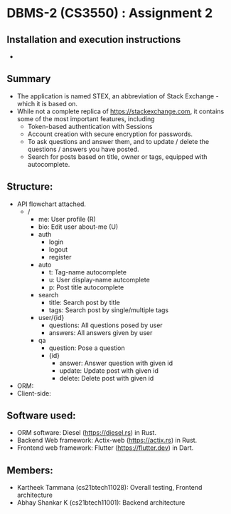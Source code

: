 # DBMS-2 (CS3550) : Assignment 2

## Installation and execution instructions
- 
## Summary
- The application is named STEX, an abbreviation of Stack Exchange - which it is based on.
- While not a complete replica of https://stackexchange.com, it contains some of the most important features, including
  - Token-based authentication with Sessions
  - Account creation with secure encryption for passwords.
  - To ask questions and answer them, and to update / delete the questions / answers you have posted.
  - Search for posts based on title, owner or tags, equipped with autocomplete.

## Structure:
- API flowchart attached.
  - /
    - me: User profile (R)
    - bio: Edit user about-me (U)
    - auth
      - login
      - logout
      - register
    - auto
      - t: Tag-name autocomplete
      - u: User display-name autcomplete
      - p: Post title autocomplete
    - search
      - title: Search post by title
      - tags: Search post by single/multiple tags
    - user/{id}
      - questions: All questions posed by user
      - answers: All answers given by user 
    - qa
      - question: Pose a question
      - {id}
        - answer: Answer question with given id
        - update: Update post with given id
        - delete: Delete post with given id
- ORM:
- Client-side:

## Software used:
- ORM software: Diesel (https://diesel.rs) in Rust.
- Backend Web framework: Actix-web (https://actix.rs) in Rust.
- Frontend web framework: Flutter (https://flutter.dev) in Dart.

## Members:
- Kartheek Tammana (cs21btech11028): Overall testing, Frontend architecture
- Abhay Shankar K (cs21btech11001): Backend architecture